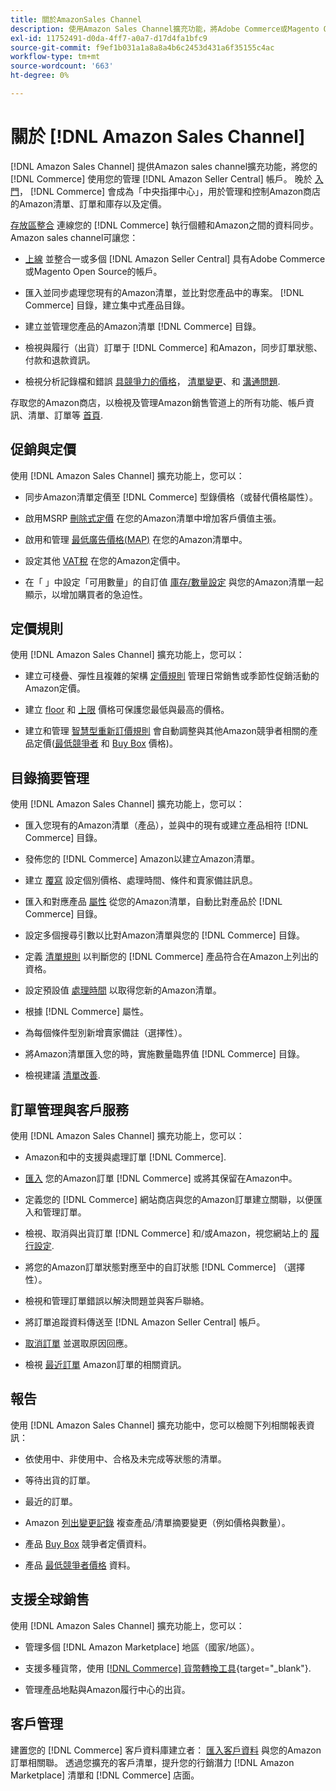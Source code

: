 ```yaml
---
title: 關於AmazonSales Channel
description: 使用Amazon Sales Channel擴充功能，將Adobe Commerce或Magento Open Source與Amazon Seller Central帳戶緊密整合。
exl-id: 11752491-d0da-4ff7-a0a7-d17d4fa1bfc9
source-git-commit: f9ef1b031a1a8a8a4b6c2453d431a6f35155c4ac
workflow-type: tm+mt
source-wordcount: '663'
ht-degree: 0%

---
```


# 關於 [!DNL Amazon Sales Channel]

[!DNL Amazon Sales Channel] 提供Amazon sales channel擴充功能，將您的 [!DNL Commerce] 使用您的管理 [!DNL Amazon Seller Central] 帳戶。 晚於 [入門](./amazon-onboarding-home.md)， [!DNL Commerce] 會成為「中央指揮中心」，用於管理和控制Amazon商店的Amazon清單、訂單和庫存以及定價。

[存放區整合](./store-integration.md) 連線您的 [!DNL Commerce] 執行個體和Amazon之間的資料同步。 Amazon sales channel可讓您：

- [上線](./amazon-onboarding-home.md) 並整合一或多個 [!DNL Amazon Seller Central] 具有Adobe Commerce或Magento Open Source的帳戶。

- 匯入並同步處理您現有的Amazon清單，並比對您產品中的專案。 [!DNL Commerce] 目錄，建立集中式產品目錄。

- 建立並管理您產品的Amazon清單 [!DNL Commerce] 目錄。

- 檢視與履行（出貨）訂單于 [!DNL Commerce] 和Amazon，同步訂單狀態、付款和退款資訊。

- 檢視分析記錄檔和錯誤 [具競爭力的價格](./competitive-price-analysis.md)， [清單變更](./listing-changes-log.md)、和 [溝通問題](./communication-errors-log.md).

存取您的Amazon商店，以檢視及管理Amazon銷售管道上的所有功能、帳戶資訊、清單、訂單等 [首頁](./amazon-sales-channel-home.md).

## 促銷與定價

使用 [!DNL Amazon Sales Channel] 擴充功能上，您可以：

- 同步Amazon清單定價至 [!DNL Commerce] 型錄價格（或替代價格屬性）。

- 啟用MSRP [刪除式定價](./listing-price.md#configure-listing-price-settings) 在您的Amazon清單中增加客戶價值主張。

- 啟用和管理 [最低廣告價格(MAP)](./listing-price.md#configure-listing-price-settings) 在您的Amazon清單中。

- 設定其他 [VAT稅](./listing-price.md#configure-listing-price-settings) 在您的Amazon定價中。

- 在「 」中設定「可用數量」的自訂值 [庫存/數量設定](./stock-quantity.md#configure-stock--quantity-settings) 與您的Amazon清單一起顯示，以增加購買者的急迫性。

## 定價規則

使用 [!DNL Amazon Sales Channel] 擴充功能上，您可以：

- 建立可棧疊、彈性且複雜的架構 [定價規則](./pricing-products.md) 管理日常銷售或季節性促銷活動的Amazon定價。

- 建立 [floor](./floor-price.md) 和 [上限](./optional-ceiling-price.md) 價格可保護您最低與最高的價格。

- 建立和管理 [智慧型重新訂價規則](./intelligent-repricing-rules.md) 會自動調整與其他Amazon競爭者相關的產品定價([最低競爭者](./lowest-competitor-pricing.md) 和 [Buy Box](./buy-box-competitor-pricing.md) 價格)。

## 目錄摘要管理

使用 [!DNL Amazon Sales Channel] 擴充功能上，您可以：

- 匯入您現有的Amazon清單（產品），並與中的現有或建立產品相符 [!DNL Commerce] 目錄。

- 發佈您的 [!DNL Commerce] Amazon以建立Amazon清單。

- 建立 [覆寫](./creating-editing-overrides.md) 設定個別價格、處理時間、條件和賣家備註訊息。

- 匯入和對應產品 [屬性](./attributes-view.md) 從您的Amazon清單，自動比對產品於 [!DNL Commerce] 目錄。

- 設定多個搜尋引數以比對Amazon清單與您的 [!DNL Commerce] 目錄。

- 定義 [清單規則](./listing-rules.md) 以判斷您的 [!DNL Commerce] 產品符合在Amazon上列出的資格。

- 設定預設值 [處理時間](./product-listing-actions.md) 以取得您新的Amazon清單。

- 根據 [!DNL Commerce] 屬性。

- 為每個條件型別新增賣家備註（選擇性）。

- 將Amazon清單匯入您的時，實施數量臨界值 [!DNL Commerce] 目錄。

- 檢視建議 [清單改善](./listing-improvements.md).

## 訂單管理與客戶服務

使用 [!DNL Amazon Sales Channel] 擴充功能上，您可以：

- Amazon和中的支援與處理訂單 [!DNL Commerce].

- [匯入](./order-settings.md#configure-order-settings) 您的Amazon訂單 [!DNL Commerce] 或將其保留在Amazon中。

- 定義您的 [!DNL Commerce] 網站商店與您的Amazon訂單建立關聯，以便匯入和管理訂單。

- 檢視、取消與出貨訂單 [!DNL Commerce] 和/或Amazon，視您網站上的 [履行設定](./fulfilled-by.md).

- 將您的Amazon訂單狀態對應至中的自訂狀態 [!DNL Commerce] （選擇性）。

- 檢視和管理訂單錯誤以解決問題並與客戶聯絡。

- 將訂單追蹤資料傳送至 [!DNL Amazon Seller Central] 帳戶。

- [取消訂單](./cancel-unshipped-order.md) 並選取原因回應。

- 檢視 [最近訂單](./amazon-store-dashboard.md) Amazon訂單的相關資訊。

## 報告

使用 [!DNL Amazon Sales Channel] 擴充功能中，您可以檢閱下列相關報表資訊：

- 依使用中、非使用中、合格及未完成等狀態的清單。

- 等待出貨的訂單。

- 最近的訂單。

- Amazon [列出變更記錄](./listing-changes-log.md) 複查產品/清單摘要變更（例如價格與數量）。

- 產品 [Buy Box](./buy-box-competitor-pricing.md) 競爭者定價資料。

- 產品 [最低競爭者價格](./lowest-competitor-pricing.md) 資料。

## 支援全球銷售

使用 [!DNL Amazon Sales Channel] 擴充功能上，您可以：

- 管理多個 [!DNL Amazon Marketplace] 地區（國家/地區）。

- 支援多種貨幣，使用 [[!DNL Commerce] 貨幣轉換工具](https://docs.magento.com/user-guide/stores/currency-configuration.html){target="_blank"}.

- 管理產品地點與Amazon履行中心的出貨。

## 客戶管理

建置您的 [!DNL Commerce] 客戶資料庫建立者： [匯入客戶資料](./order-settings.md#configure-order-settings) 與您的Amazon訂單相關聯。 透過您擴充的客戶清單，提升您的行銷潛力 [!DNL Amazon Marketplace] 清單和 [!DNL Commerce] 店面。
